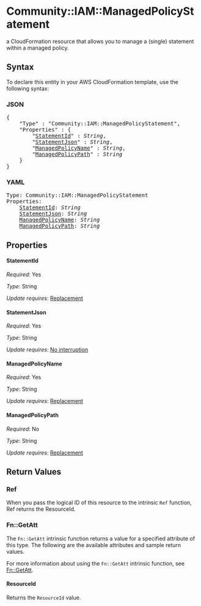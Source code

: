 # Community::IAM::ManagedPolicyStatement

a CloudFormation resource that allows you to manage a (single) statement within a managed policy.

## Syntax

To declare this entity in your AWS CloudFormation template, use the following syntax:

### JSON

<pre>
{
    "Type" : "Community::IAM::ManagedPolicyStatement",
    "Properties" : {
        "<a href="#statementid" title="StatementId">StatementId</a>" : <i>String</i>,
        "<a href="#statementjson" title="StatementJson">StatementJson</a>" : <i>String</i>,
        "<a href="#managedpolicyname" title="ManagedPolicyName">ManagedPolicyName</a>" : <i>String</i>,
        "<a href="#managedpolicypath" title="ManagedPolicyPath">ManagedPolicyPath</a>" : <i>String</i>
    }
}
</pre>

### YAML

<pre>
Type: Community::IAM::ManagedPolicyStatement
Properties:
    <a href="#statementid" title="StatementId">StatementId</a>: <i>String</i>
    <a href="#statementjson" title="StatementJson">StatementJson</a>: <i>String</i>
    <a href="#managedpolicyname" title="ManagedPolicyName">ManagedPolicyName</a>: <i>String</i>
    <a href="#managedpolicypath" title="ManagedPolicyPath">ManagedPolicyPath</a>: <i>String</i>
</pre>

## Properties

#### StatementId

_Required_: Yes

_Type_: String

_Update requires_: [Replacement](https://docs.aws.amazon.com/AWSCloudFormation/latest/UserGuide/using-cfn-updating-stacks-update-behaviors.html#update-replacement)

#### StatementJson

_Required_: Yes

_Type_: String

_Update requires_: [No interruption](https://docs.aws.amazon.com/AWSCloudFormation/latest/UserGuide/using-cfn-updating-stacks-update-behaviors.html#update-no-interrupt)

#### ManagedPolicyName

_Required_: Yes

_Type_: String

_Update requires_: [Replacement](https://docs.aws.amazon.com/AWSCloudFormation/latest/UserGuide/using-cfn-updating-stacks-update-behaviors.html#update-replacement)

#### ManagedPolicyPath

_Required_: No

_Type_: String

_Update requires_: [Replacement](https://docs.aws.amazon.com/AWSCloudFormation/latest/UserGuide/using-cfn-updating-stacks-update-behaviors.html#update-replacement)

## Return Values

### Ref

When you pass the logical ID of this resource to the intrinsic `Ref` function, Ref returns the ResourceId.

### Fn::GetAtt

The `Fn::GetAtt` intrinsic function returns a value for a specified attribute of this type. The following are the available attributes and sample return values.

For more information about using the `Fn::GetAtt` intrinsic function, see [Fn::GetAtt](https://docs.aws.amazon.com/AWSCloudFormation/latest/UserGuide/intrinsic-function-reference-getatt.html).

#### ResourceId

Returns the <code>ResourceId</code> value.

